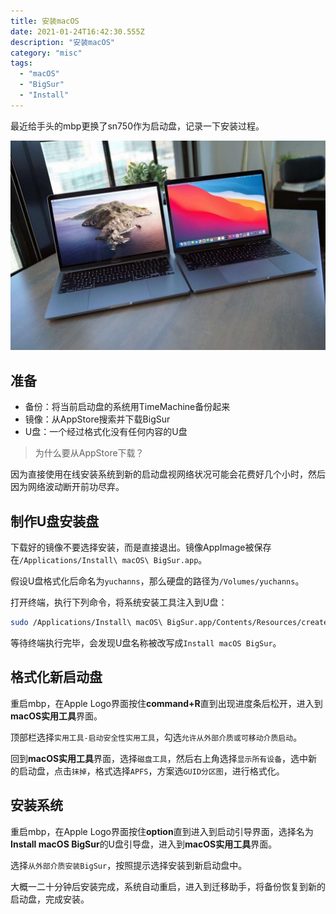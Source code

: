 ```yaml
---
title: 安装macOS
date: 2021-01-24T16:42:30.555Z
description: "安装macOS"
category: "misc"
tags:
  - "macOS"
  - "BigSur"
  - "Install"
---
```

最近给手头的mbp更换了sn750作为启动盘，记录一下安装过程。

![](./install-mbp.jpg)

## 准备
* 备份：将当前启动盘的系统用TimeMachine备份起来
* 镜像：从AppStore搜索并下载BigSur
* U盘：一个经过格式化没有任何内容的U盘

> 为什么要从AppStore下载？

因为直接使用在线安装系统到新的启动盘视网络状况可能会花费好几个小时，然后因为网络波动断开前功尽弃。

## 制作U盘安装盘
下载好的镜像不要选择安装，而是直接退出。镜像AppImage被保存在`/Applications/Install\ macOS\ BigSur.app`。

假设U盘格式化后命名为`yuchanns`，那么硬盘的路径为`/Volumes/yuchanns`。

打开终端，执行下列命令，将系统安装工具注入到U盘：
```bash
sudo /Applications/Install\ macOS\ BigSur.app/Contents/Resources/createinstallmedia --volume /Volumes/yuchanns
```
等待终端执行完毕，会发现U盘名称被改写成`Install macOS BigSur`。

## 格式化新启动盘
重启mbp，在Apple Logo界面按住**command+R**直到出现进度条后松开，进入到**macOS实用工具**界面。

顶部栏选择`实用工具-启动安全性实用工具`，勾选`允许从外部介质或可移动介质启动`。

回到**macOS实用工具**界面，选择`磁盘工具`，然后右上角选择`显示所有设备`，选中新的启动盘，点击`抹掉`，格式选择`APFS`，方案选`GUID分区图`，进行格式化。

## 安装系统
重启mbp，在Apple Logo界面按住**option**直到进入到启动引导界面，选择名为**Install macOS BigSur**的U盘引导盘，进入到**macOS实用工具**界面。

选择`从外部介质安装BigSur`，按照提示选择安装到新启动盘中。

大概一二十分钟后安装完成，系统自动重启，进入到迁移助手，将备份恢复到新的启动盘，完成安装。